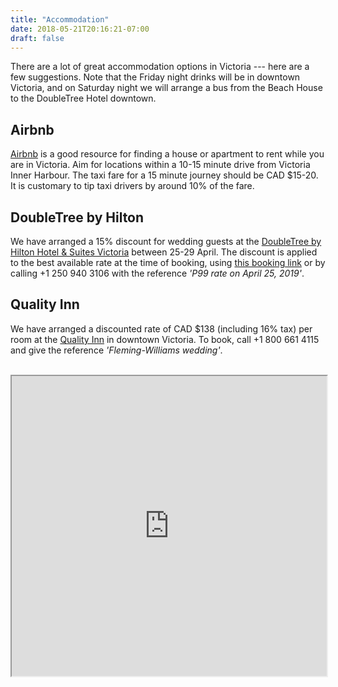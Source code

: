 ```yaml
---
title: "Accommodation"
date: 2018-05-21T20:16:21-07:00
draft: false
---
```


There are a lot of great accommodation options in Victoria --- here are a few suggestions.
Note that the Friday night drinks will be in downtown Victoria,
and on Saturday night we will arrange a bus from the Beach House to the DoubleTree Hotel downtown.

## Airbnb
[Airbnb](www.airbnb.com) is a good resource for finding a house or apartment to rent while you are in Victoria.
Aim for locations within a 10-15 minute drive from Victoria Inner Harbour.
The taxi fare for a 15 minute journey should be CAD $15-20.
It is customary to tip taxi drivers by around 10% of the fare.

## DoubleTree by Hilton
We have arranged a 15% discount for wedding guests at the [DoubleTree by Hilton Hotel & Suites Victoria](http://doubletree3.hilton.com/en/hotels/british-columbia/doubletree-by-hilton-hotel-and-suites-victoria-YYJDSDT/index.html) between 25-29 April.
The discount is applied to the best available rate at the time of booking, using [this booking link](https://secure3.hilton.com/en_US/dt/reservation/book.htm?ctyhocn=YYJDSDT&corporateCode=0002667015&from=lnrlink) or by calling +1 250 940 3106 with the reference *'P99 rate on April 25, 2019'*.

## Quality Inn
We have arranged a discounted rate of CAD $138 (including 16% tax) per room at the [Quality Inn](http://www.victoriaqualityinn.com) in downtown Victoria.
To book, call +1 800 661 4115 and give the reference *'Fleming-Williams wedding'*.

<br>

<iframe src="https://www.google.com/maps/d/embed?mid=1y_wXfB0z5qVW0vXMltaYDE16b7O85-C7" width="100%" height="480"></iframe>

